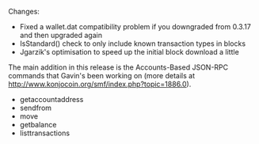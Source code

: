 Changes:
* Fixed a wallet.dat compatibility problem if you downgraded from 0.3.17 and then upgraded again
* IsStandard() check to only include known transaction types in blocks
* Jgarzik's optimisation to speed up the initial block download a little

The main addition in this release is the Accounts-Based JSON-RPC commands that Gavin's been working on (more details at http://www.konjocoin.org/smf/index.php?topic=1886.0).  
* getaccountaddress
* sendfrom
* move
* getbalance
* listtransactions

